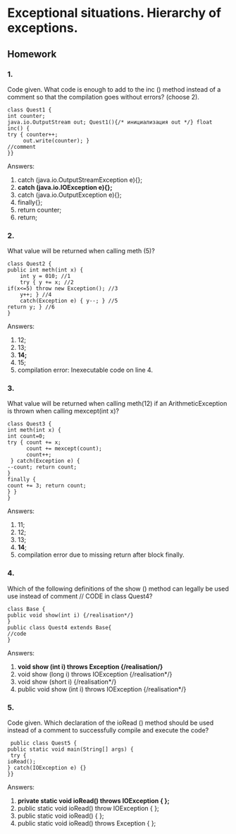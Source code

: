 # Exceptional situations. Hierarchy of exceptions.

## Homework

### 1.

Code given. What code is enough to add to the inc () method instead of a comment
so that the compilation goes without errors? (choose 2).
```
class Quest1 {
int counter;
java.io.OutputStream out; Quest1(){/* инициализация out */} float inc() {
try { counter++;
     out.write(counter); }
//comment
}}
```
Answers:
1) catch (java.io.OutputStreamException e){}; 
2) **catch (java.io.IOException e){};**
3) catch (java.io.OutputException e){};
4) finally{};
5) return counter;
6) return;

### 2.

What value will be returned when calling meth (5)?
```
class Quest2 {
public int meth(int x) {
    int y = 010; //1
    try { y += x; //2
if(x<=5) throw new Exception(); //3
    y++; } //4 
    catch(Exception e) { y--; } //5
return y; } //6
}
```
Answers:
1) 12;
2) 13;
3) **14;**
4) 15;
5) compilation error: Inexecutable code on line 4.

### 3.

What value will be returned when calling meth(12) if an ArithmeticException is thrown when calling mexcept(int x)?
```
class Quest3 {
int meth(int x) {
int count=0;
try { count += x;
      count += mexcept(count);
      count++;
 } catch(Exception e) {
--count; return count;
}
finally {
count += 3; return count;
} }
}
```
Answers:
1) 11;
2) 12;
3) 13;
4) **14**;
5) compilation error due to missing return after block finally.

### 4.

Which of the following definitions of the show () method can legally be used
use instead of comment // CODE in class Quest4?
```
class Base {
public void show(int i) {/realisation*/}
}
public class Quest4 extends Base{
//code
}
```
Answers:
1) **void show (int i) throws Exception {/realisation/}**
2) void show (long i) throws IOException {/realisation*/}
3) void show (short i) {/realisation*/}
4) public void show (int i) throws IOException {/realisation*/}

### 5.

Code given. Which declaration of the ioRead () method should be used instead of a comment
to successfully compile and execute the code?
```
 public class Quest5 {
public static void main(String[] args) {
 try {
ioRead();
} catch(IOException e) {}
}}
```
Answers:
1) **private static void ioRead() throws IOException { };**
2) public static void ioRead() throw IOException { };
3) public static void ioRead() { };
4) public static void ioRead() throws Exception { };